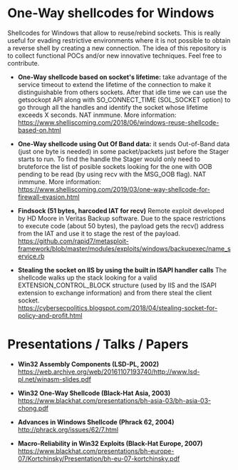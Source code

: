 # One-Way shellcodes for Windows
Shellcodes for Windows that allow to reuse/rebind sockets. This is really useful for evading restrictive environments where it is not possible to obtain a reverse shell by creating a new connection. The idea of this repository is to collect functional POCs and/or new innovative techniques. Feel free to contribute.

* **One-Way shellcode based on socket's lifetime:** take advantage of the service timeout to extend the lifetime of the connection to make it distinguishable from others sockets. After that idle time we can use the getsockopt API along with SO_CONNECT_TIME (SOL_SOCKET option) to go through all the handles and identify the socket whose lifetime exceeds X seconds. NAT inmmune. More information: 
<br />https://www.shelliscoming.com/2018/06/windows-reuse-shellcode-based-on.html

* **One-Way shellcode using Out Of Band data:** it sends Out-of-Band data (just one byte is needed) in some packet/packets just before the Stager starts to run. To find the handle the Stager would only need to bruteforce the list of posible sockets looking for the one with OOB pending to be read (by using recv with the MSG_OOB flag). NAT inmmune. More information:
<br />https://www.shelliscoming.com/2019/03/one-way-shellcode-for-firewall-evasion.html

* **Findsock (51 bytes, harcoded IAT for recv)**
Remote exploit developed by HD Moore in Veritas Backup software. Due to the space restrictions to execute code (about 50 bytes), the payload gets the recv() address from the IAT and use it to stage the rest of the payload. 
<br />https://github.com/rapid7/metasploit-framework/blob/master/modules/exploits/windows/backupexec/name_service.rb

* **Stealing the socket on IIS by using the built in ISAPI handler calls**
The shellcode walks up the stack looking for a valid EXTENSION_CONTROL_BLOCK structure (used by IIS and the ISAPI extension to exchange information) and from there steal the client socket.
<br />https://cybersecpolitics.blogspot.com/2018/04/stealing-socket-for-policy-and-profit.html

# Presentations / Talks / Papers

* **Win32 Assembly Components (LSD-PL, 2002)**
<br />https://web.archive.org/web/20161107193740/http://www.lsd-pl.net/winasm-slides.pdf

* **Win32 One-Way Shellcode (Black-Hat Asia, 2003)**
<br />https://www.blackhat.com/presentations/bh-asia-03/bh-asia-03-chong.pdf

* **Advances in Windows Shellcode (Phrack 62, 2004)**
<br />http://phrack.org/issues/62/7.html

* **Macro-Reliability in Win32 Exploits (Black-Hat Europe, 2007)**
<br />https://www.blackhat.com/presentations/bh-europe-07/Kortchinsky/Presentation/bh-eu-07-kortchinsky.pdf
